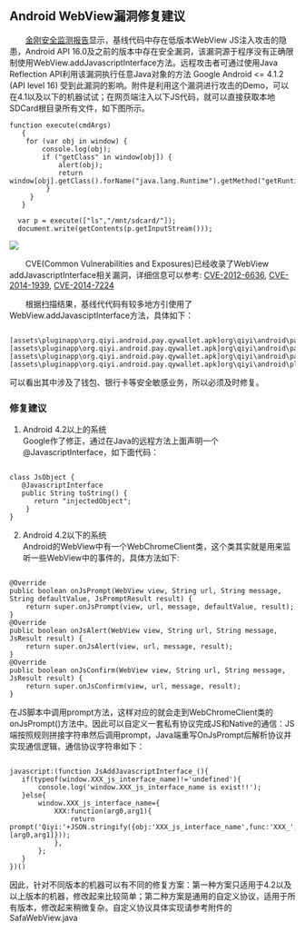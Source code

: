 ## Android WebView漏洞修复建议
&emsp;&emsp;[金刚安全监测报告](http://service.security.tencent.com/uploadimg_dir/jingang/049757476f0bd0936b93b46bbac4f6f0.html)显示，基线代码中存在低版本WebView JS注入攻击的隐患，Android API 16.0及之前的版本中存在安全漏洞，该漏洞源于程序没有正确限制使用WebView.addJavascriptInterface方法。远程攻击者可通过使用Java Reflection API利用该漏洞执行任意Java对象的方法 Google Android <= 4.1.2 (API level 16) 受到此漏洞的影响。附件是利用这个漏洞进行攻击的Demo，可以在4.1以及以下的机器试试；在网页端注入以下JS代码，就可以直接获取本地SDCard根目录所有文件，如下图所示。
<pre><code>function execute(cmdArgs)
   {
    for (var obj in window) {
        console.log(obj);
        if ("getClass" in window[obj]) {
            alert(obj);
            return window[obj].getClass().forName("java.lang.Runtime").getMethod("getRuntime",null).invoke(null,null).exec(cmdArgs);
         }
     }
   }

  var p = execute(["ls","/mnt/sdcard/"]);
  document.write(getContents(p.getInputStream()));
</code></pre>

![](https://raw.githubusercontent.com/ustcqidi/Image/master/webview_attack.jpeg)

&emsp;&emsp;CVE(Common Vulnerabilities and Exposures)已经收录了WebView addJavascriptInterface相关漏洞，详细信息可以参考: [CVE-2012-6636](https://cve.mitre.org/cgi-bin/cvename.cgi?name=CVE-2012-6636), [CVE-2014-1939](https://cve.mitre.org/cgi-bin/cvename.cgi?name=CVE-2014-1939), [CVE-2014-7224](https://cve.mitre.org/cgi-bin/cvename.cgi?name=CVE-2014-7224)

&emsp;&emsp;根据扫描结果，基线代代码有较多地方引使用了WebView.addJavasciptInterface方法，具体如下：
<pre><code>
[assets\pluginapp\org.qiyi.android.pay.qywallet.apk]org\qiyi\android\pay\qybank\views\QYBankPayWebViewFragment.java
[assets\pluginapp\org.qiyi.android.pay.qywallet.apk]org\qiyi\android\pay\qywallet\activitys\WalletBindPhoneActivity.java
[assets\pluginapp\org.qiyi.android.pay.qywallet.apk]org\qiyi\android\pay\qywallet\views\security\WModifyTelWebViewFragment.java
[assets\pluginapp\org.qiyi.android.pay.qywallet.apk]org\qiyi\android\plugin\pay\bank\states\UnionPayWebViewState.java
</code></pre>

可以看出其中涉及了钱包、银行卡等安全敏感业务，所以必须及时修复。


### 修复建议
1. Android 4.2以上的系统
<br>Google作了修正，通过在Java的远程方法上面声明一个@JavascriptInterface，如下面代码：
<pre><code>
class JsObject {
   @JavascriptInterface
   public String toString() {
      return "injectedObject";
    }
}
</code></pre>

2. Android 4.2以下的系统
<br>Android的WebView中有一个WebChromeClient类，这个类其实就是用来监听一些WebView中的事件的，具体方法如下:
<pre><code>
@Override
public boolean onJsPrompt(WebView view, String url, String message, String defaultValue, JsPromptResult result) {
    return super.onJsPrompt(view, url, message, defaultValue, result);
}
@Override
public boolean onJsAlert(WebView view, String url, String message, JsResult result) {
    return super.onJsAlert(view, url, message, result);
}
@Override
public boolean onJsConfirm(WebView view, String url, String message, JsResult result) {
    return super.onJsConfirm(view, url, message, result);
}
</code></pre>
在JS脚本中调用prompt方法，这样对应的就会走到WebChromeClient类的onJsPrompt()方法中。因此可以自定义一套私有协议完成JS和Native的通信：JS端按照规则拼接字符串然后调用prompt，Java端重写OnJsPrompt后解析协议并实现通信逻辑，通信协议字符串如下：
<pre><code>
javascript:(function JsAddJavascriptInterface_(){
   if(typeof(window.XXX_js_interface_name)!='undefined'){
       console.log('window.XXX_js_interface_name is exist!!');
   }else{
       window.XXX_js_interface_name={
           XXX:function(arg0,arg1){
               return prompt('Qiyi:'+JSON.stringify({obj:'XXX_js_interface_name',func:'XXX_',args:[arg0,arg1]}));
           },
       };
   }
})()
</code></pre>

因此，针对不同版本的机器可以有不同的修复方案：第一种方案只适用于4.2以及以上版本的机器，修改起来比较简单；第二种方案是通用的自定义协议，适用于所有版本，修改起来稍微复杂。自定义协议具体实现请参考附件的SafaWebView.java
